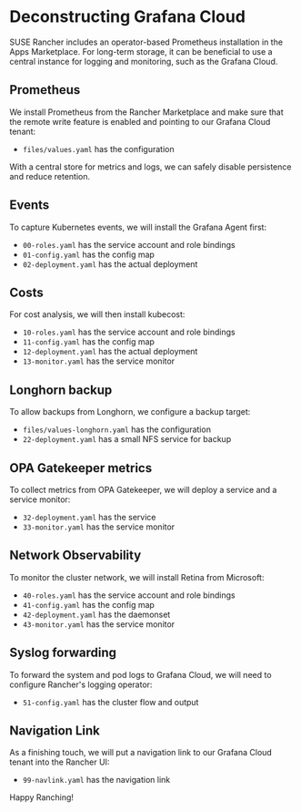 # Deconstructing Grafana Cloud

SUSE Rancher includes an operator-based Prometheus installation in the Apps Marketplace. For long-term storage, it can be beneficial to use a central instance for logging and monitoring, such as the Grafana Cloud.

## Prometheus

We install Prometheus from the Rancher Marketplace and make sure that the remote write feature is enabled and pointing to our Grafana Cloud tenant:

- `files/values.yaml` has the configuration

With a central store for metrics and logs, we can safely disable persistence and reduce retention.

## Events

To capture Kubernetes events, we will install the Grafana Agent first:

- `00-roles.yaml` has the service account and role bindings
- `01-config.yaml` has the config map
- `02-deployment.yaml` has the actual deployment

## Costs

For cost analysis, we will then install kubecost:

- `10-roles.yaml` has the service account and role bindings
- `11-config.yaml` has the config map
- `12-deployment.yaml` has the actual deployment
- `13-monitor.yaml` has the service monitor

## Longhorn backup

To allow backups from Longhorn, we configure a backup target:

- `files/values-longhorn.yaml` has the configuration
- `22-deployment.yaml` has a small NFS service for backup

## OPA Gatekeeper metrics

To collect metrics from OPA Gatekeeper, we will deploy a service and a service monitor:

- `32-deployment.yaml` has the service
- `33-monitor.yaml` has the service monitor

## Network Observability

To monitor the cluster network, we will install Retina from Microsoft:

- `40-roles.yaml` has the service account and role bindings
- `41-config.yaml` has the config map
- `42-deployment.yaml` has the daemonset
- `43-monitor.yaml` has the service monitor

## Syslog forwarding 

To forward the system and pod logs to Grafana Cloud, we will need to configure Rancher's logging operator:

- `51-config.yaml` has the cluster flow and output

## Navigation Link

As a finishing touch, we will put a navigation link to our Grafana Cloud tenant into the Rancher UI:

- `99-navlink.yaml` has the navigation link

Happy Ranching!

